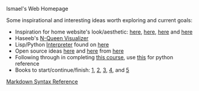 Ismael's Web Homepage

Some inspirational and interesting ideas worth exploring and current goals:

* Inspiration for home website's look/aesthetic: [here](http://motherfuckingwebsite.com/), [here](http://bettermotherfuckingwebsite.com/), [here](https://bestmotherfucking.website/) and [here](https://phrakture.github.io/starting-stretching.html)
* Haseeb's [N-Queen Visualizer](https://github.com/osmaelo/n-queens-visualizer)
* Lisp/Python [Interpreter](http://norvig.com/lispy.html) found on [here](https://redd.it/7yqcy5)
* Open source ideas [here](https://summerofcode.withgoogle.com/) and [here](https://github.com/open-source) from [here](https://redd.it/8agu0w)
* Following through in completing [this course](https://courses.edx.org/courses/course-v1:BerkeleyX+Data8.1x+1T2018/course/), use [this](http://data8.org/datascience/) for python reference
* Books to start/continue/finish: [1](http://a.co/fNupHBs), [2](http://a.co/2tPAp8A), [3](http://a.co/5vvNO7r), [4](http://a.co/5fyKlFx), and [5](http://math.mit.edu/~gs/linearalgebra/)


[Markdown Syntax Reference](https://daringfireball.net/projects/markdown/syntax)
